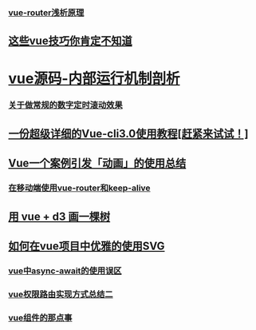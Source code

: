 ### [vue-router浅析原理](https://juejin.im/post/5bc6eb875188255c9c755df2)
## [这些vue技巧你肯定不知道](https://juejin.im/post/5bc937285188255c63763ae2#comment)
# [vue源码-内部运行机制剖析](https://github.com/libin1991/vue-1?organization=libin1991&organization=libin1991)
### [关于做常规的数字定时滚动效果](https://juejin.im/post/5be14a296fb9a049a62c0930)
## [一份超级详细的Vue-cli3.0使用教程[赶紧来试试！]](https://juejin.im/post/5bdec6e8e51d4505327a8952)
## [Vue一个案例引发「动画」的使用总结](https://juejin.im/post/5bfcf3eaf265da61542d50e3)
### [在移动端使用vue-router和keep-alive](https://juejin.im/post/5c01f6f4e51d45551f2c0b6e)
## [用 vue + d3 画一棵树](https://juejin.im/post/5c039491e51d4529db2aa26e)
## [如何在vue项目中优雅的使用SVG](https://juejin.im/post/5c049a28f265da61273d2317)
### [vue中async-await的使用误区](https://juejin.im/post/5bfa4bb951882558ae3c171e#comment)
### [vue权限路由实现方式总结二](https://juejin.im/post/5c0b2130f265da615c5913d9)
### [vue组件的那点事](https://juejin.im/post/5c1304645188257c3045eb12#heading-4)
